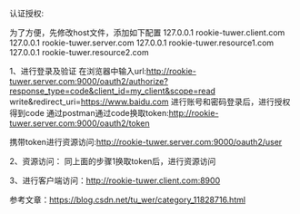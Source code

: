 认证授权:


为了方便，先修改host文件，添加如下配置
127.0.0.1 rookie-tuwer.client.com
127.0.0.1 rookie-tuwer.server.com
127.0.0.1 rookie-tuwer.resource1.com
127.0.0.1 rookie-tuwer.resource2.com


1、进行登录及验证
在浏览器中输入url:http://rookie-tuwer.server.com:9000/oauth2/authorize?response_type=code&client_id=my_client&scope=read write&redirect_uri=https://www.baidu.com
进行账号和密码登录后，进行授权得到code
通过postman通过code换取token:http://rookie-tuwer.server.com:9000/oauth2/token

携带token进行资源访问:http://rookie-tuwer.server.com:9000/oauth2/user

2、资源访问：
同上面的步骤1换取token后，进行资源访问


3、进行客户端访问：http://rookie-tuwer.client.com:8900


参考文章：https://blog.csdn.net/tu_wer/category_11828716.html
